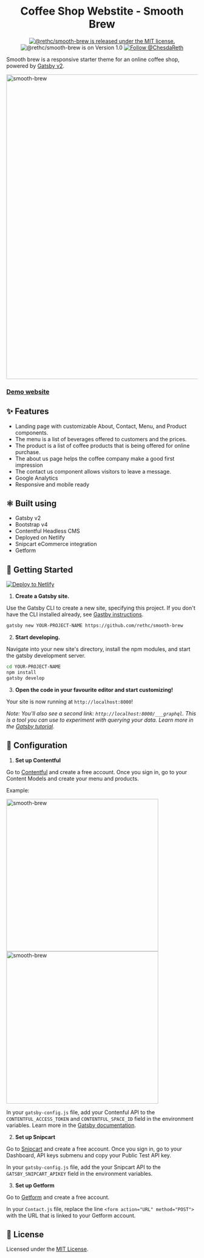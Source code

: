 <h1 align="center">
  Coffee Shop Webstite - Smooth Brew
</h1>

<p align="center">
  <a href="https://github.com/rethc/smooth-brew/blob/master/LICENSE">
    <img src="https://img.shields.io/badge/license-MIT-blue.svg" alt="@rethc/smooth-brew is released under the MIT license." />
  </a>
<img src="https://img.shields.io/badge/Version-1.0-green" alt="@rethc/smooth-brew is on Version 1.0" />
  <a href="https://twitter.com/intent/follow?screen_name=ChesdaReth">
    <img src="https://img.shields.io/twitter/follow/ChesdaReth?label=ChesdaReth&style=social" alt="Follow @ChesdaReth" />
  </a>
</p>

Smooth brew is a responsive starter theme for an online coffee shop, powered by [Gatsby v2](https://www.gatsbyjs.org).

<img height="800" alt="smooth-brew" src="http://iforce.co.nz/i/my2iazzm.43w.png">

### [Demo website](https://smooth-brew.netlify.app)

## ✨ Features

- Landing page with customizable About, Contact, Menu, and Product components.
- The menu is a list of beverages offered to customers and the prices.
- The product is a list of coffee products that is being offered for online purchase.
- The about us page helps the coffee company make a good first impression
- The contact us component allows visitors to leave a message.
- Google Analytics
- Responsive and mobile ready

## ⚛️ Built using

- Gatsby v2
- Bootstrap v4 
- Contentful Headless CMS
- Deployed on Netlify
- Snipcart eCommerce integration
- Getform

## 🚀 Getting Started

[![Deploy to Netlify](https://www.netlify.com/img/deploy/button.svg)](https://app.netlify.com/start/deploy?repository=https://github.com/rethc/smooth-brew)

1. **Create a Gatsby site.**

Use the Gatsby CLI to create a new site, specifying this project. If you don't have the CLI installed already, see [Gastby instructions](https://www.gatsbyjs.org/tutorial/part-zero/#using-the-gatsby-cli).

```sh
gatsby new YOUR-PROJECT-NAME https://github.com/rethc/smooth-brew
```

2. **Start developing.**

Navigate into your new site's directory, install the npm modules, and start the gatsby development server.

```sh
cd YOUR-PROJECT-NAME
npm install
gatsby develop
```

3. **Open the code in your favourite editor and start customizing!**

Your site is now running at `http://localhost:8000`!

_Note: You'll also see a second link: _`http://localhost:8000/___graphql`_. This is a tool you can use to experiment with querying your data. Learn more in the [Gatsby tutorial](https://www.gatsbyjs.org/tutorial/part-five/#introducing-graphiql)._

## 💼 Configuration

1. **Set up Contentful**

Go to [Contentful](https://www.contentful.com/) and create a free account. Once you sign in, go to your Content Models and create your menu and products.

Example:

<img height="400" alt="smooth-brew" src="http://iforce.co.nz/i/gvrljcpg.vf3.png">

<img height="400" alt="smooth-brew" src="http://iforce.co.nz/i/grsmbg5z.eqd.png">

In your `gatsby-config.js` file, add your Contenful API to the `CONTENTFUL_ACCESS_TOKEN` and `CONTENTFUL_SPACE_ID` field in the environment variables. Learn more in the [Gatsby documentation](https://www.gatsbyjs.com/docs/how-to/local-development/environment-variables/).

2. **Set up Snipcart**

Go to [Snipcart](https://snipcart.com/) and create a free account. Once you sign in, go to your Dashboard, API keys submenu and copy your Public Test API key.

In your `gatsby-config.js` file, add the your Snipcart API to the `GATSBY_SNIPCART_APIKEY` field in the environment variables.

3. **Set up Getform**

Go to [Getform](https://getform.io/) and create a free account.

In your `Contact.js` file, replace the line `<form action="URL" method="POST">` with the URL that is linked to your Getform account.

## 📝 License

Licensed under the [MIT License](https://github.com/rethc/smooth-brew/blob/master/LICENSE).
